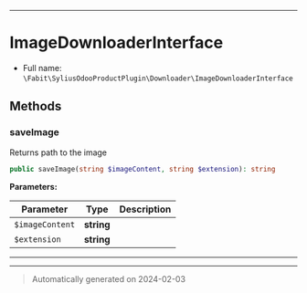 ***

# ImageDownloaderInterface





* Full name: `\Fabit\SyliusOdooProductPlugin\Downloader\ImageDownloaderInterface`



## Methods


### saveImage

Returns path to the image

```php
public saveImage(string $imageContent, string $extension): string
```








**Parameters:**

| Parameter | Type | Description |
|-----------|------|-------------|
| `$imageContent` | **string** |  |
| `$extension` | **string** |  |





***


***
> Automatically generated on 2024-02-03
